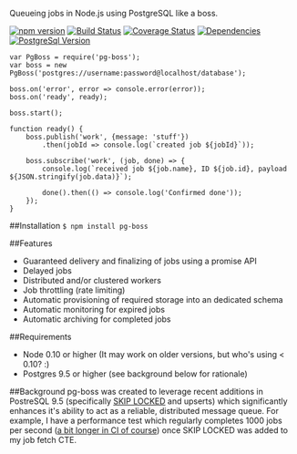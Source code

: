Queueing jobs in Node.js using PostgreSQL like a boss.

[![npm version](https://badge.fury.io/js/pg-boss.svg)](https://badge.fury.io/js/pg-boss)
[![Build Status](https://travis-ci.org/timgit/pg-boss.svg?branch=master)](https://travis-ci.org/timgit/pg-boss)
[![Coverage Status](https://coveralls.io/repos/github/timgit/pg-boss/badge.svg?branch=master)](https://coveralls.io/github/timgit/pg-boss?branch=master)
[![Dependencies](https://david-dm.org/timgit/pg-boss.svg)](https://david-dm.org/timgit/pg-boss)
[![PostgreSql Version](https://img.shields.io/badge/PostgreSQL-9.5+-blue.svg?maxAge=2592000)](http://www.postgresql.org)
```
var PgBoss = require('pg-boss');
var boss = new PgBoss('postgres://username:password@localhost/database');

boss.on('error', error => console.error(error));
boss.on('ready', ready);

boss.start();

function ready() {
    boss.publish('work', {message: 'stuff'})
        .then(jobId => console.log(`created job ${jobId}`));

    boss.subscribe('work', (job, done) => {
        console.log(`received job ${job.name}, ID ${job.id}, payload ${JSON.stringify(job.data)}`);

        done().then(() => console.log('Confirmed done'));
    });
}
```

##Installation
`$ npm install pg-boss`

##Features
* Guaranteed delivery and finalizing of jobs using a promise API
* Delayed jobs
* Distributed and/or clustered workers
* Job throttling (rate limiting)
* Automatic provisioning of required storage into an dedicated schema
* Automatic monitoring for expired jobs
* Automatic archiving for completed jobs

##Requirements
* Node 0.10 or higher (It may work on older versions, but who's using < 0.10? :)
* Postgres 9.5 or higher (see background below for rationale)

##Background
pg-boss was created to leverage recent additions in PostreSQL 9.5 (specifically [SKIP LOCKED](http://blog.2ndquadrant.com/what-is-select-skip-locked-for-in-postgresql-9-5) and upserts)
which significantly enhances it's ability to act as a reliable, distributed message queue.
For example, I have a performance test which regularly completes 1000 jobs per second ([a bit longer in CI of course](https://travis-ci.org/timgit/pg-boss/jobs/127713018#L301)) once SKIP LOCKED was added
to my job fetch CTE.